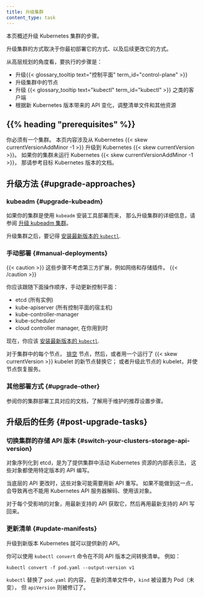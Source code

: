 ```yaml
---
title: 升级集群
content_type: task
---
```

<!-- 
---
title: Upgrade A Cluster
content_type: task
---
-->

<!-- overview -->
<!-- 
This page provides an overview of the steps you should follow to upgrade a
Kubernetes cluster.

The way that you upgrade a cluster depends on how you initially deployed it
and on any subsequent changes.

At a high level, the steps you perform are:
-->
本页概述升级 Kubernetes 集群的步骤。

升级集群的方式取决于你最初部署它的方式、以及后续更改它的方式。

从高层规划的角度看，要执行的步骤是：

<!-- 
- Upgrade the {{< glossary_tooltip text="control plane" term_id="control-plane" >}}
- Upgrade the nodes in your cluster
- Upgrade clients such as {{< glossary_tooltip text="kubectl" term_id="kubectl" >}}
- Adjust manifests and other resources based on the API changes that accompany the
  new Kubernetes version
-->
- 升级{{< glossary_tooltip text="控制平面" term_id="control-plane" >}}
- 升级集群中的节点
- 升级 {{< glossary_tooltip text="kubectl" term_id="kubectl" >}} 之类的客户端
- 根据新 Kubernetes 版本带来的 API 变化，调整清单文件和其他资源

## {{% heading "prerequisites" %}}

<!-- 
You must have an existing cluster. This page is about upgrading from Kubernetes
{{< skew currentVersionAddMinor -1 >}} to Kubernetes {{< skew currentVersion >}}. If your cluster
is not currently running Kubernetes {{< skew currentVersionAddMinor -1 >}} then please check
the documentation for the version of Kubernetes that you plan to upgrade to.
-->
你必须有一个集群。
本页内容涉及从 Kubernetes {{< skew currentVersionAddMinor -1 >}} 
升级到 Kubernetes {{< skew currentVersion >}}。
如果你的集群未运行 Kubernetes {{< skew currentVersionAddMinor -1 >}}，
那请参考目标 Kubernetes 版本的文档。

<!-- ## Upgrade approaches -->
## 升级方法 {#upgrade-approaches}

### kubeadm {#upgrade-kubeadm}

<!-- 
If your cluster was deployed using the `kubeadm` tool, refer to 
[Upgrading kubeadm clusters](/docs/tasks/administer-cluster/kubeadm/kubeadm-upgrade/)
for detailed information on how to upgrade the cluster.

Once you have upgraded the cluster, remember to
[install the latest version of `kubectl`](/docs/tasks/tools/).
-->
如果你的集群是使用 `kubeadm` 安装工具部署而来，
那么升级集群的详细信息，请参阅
[升级 kubeadm 集群](/zh-cn/docs/tasks/administer-cluster/kubeadm/kubeadm-upgrade/)。

升级集群之后，要记得
[安装最新版本的 `kubectl`](/zh-cn/docs/tasks/tools/).

<!-- ### Manual deployments -->
### 手动部署 {#manual-deployments}

<!-- 
These steps do not account for third-party extensions such as network and storage
plugins.

You should manually update the control plane following this sequence:
-->
{{< caution >}}
这些步骤不考虑第三方扩展，例如网络和存储插件。
{{< /caution >}}

你应该跟随下面操作顺序，手动更新控制平面：

<!-- 
- etcd (all instances)
- kube-apiserver (all control plane hosts)
- kube-controller-manager
- kube-scheduler
- cloud controller manager, if you use one
-->
- etcd (所有实例)
- kube-apiserver (所有控制平面的宿主机)
- kube-controller-manager
- kube-scheduler
- cloud controller manager, 在你用到时

<!-- 
At this point you should
[install the latest version of `kubectl`](/docs/tasks/tools/).

For each node in your cluster, [drain](/docs/tasks/administer-cluster/safely-drain-node/)
that node and then either replace it with a new node that uses the {{< skew currentVersion >}}
kubelet, or upgrade the {{< skew currentVersion >}}
kubelet on that node and bring the node back into service.
-->
现在，你应该
[安装最新版本的 `kubectl`](/zh-cn/docs/tasks/tools/).

对于集群中的每个节点，
[排空](/zh/docs/tasks/administer-cluster/safely-drain-node/)
节点，然后，或者用一个运行了 {{< skew currentVersion >}} kubelet 的新节点替换它；
或者升级此节点的 kubelet，并使节点恢复服务。

<!-- 
### Other deployments {#upgrade-other}

Refer to the documentation for your cluster deployment tool to learn the recommended set
up steps for maintenance.

## Post-upgrade tasks

### Switch your cluster's storage API version
-->
### 其他部署方式 {#upgrade-other}

参阅你的集群部署工具对应的文档，了解用于维护的推荐设置步骤。

## 升级后的任务 {#post-upgrade-tasks}

### 切换集群的存储 API 版本 {#switch-your-clusters-storage-api-version}

<!-- 
The objects that are serialized into etcd for a cluster's internal
representation of the Kubernetes resources active in the cluster are
written using a particular version of the API.

When the supported API changes, these objects may need to be rewritten
in the newer API. Failure to do this will eventually result in resources
that are no longer decodable or usable by the Kubernetes API server.

For each affected object, fetch it using the latest supported API and then
write it back also using the latest supported API.
-->
对象序列化到 etcd，是为了提供集群中活动 Kubernetes 资源的内部表示法，
这些对象都使用特定版本的 API 编写。

当底层的 API 更改时，这些对象可能需要用新 API 重写。
如果不能做到这一点，会导致再也不能用 Kubernetes API 服务器解码、使用该对象。

对于每个受影响的对象，用最新支持的 API 获取它，然后再用最新支持的 API 写回来。

<!-- 
### Update manifests

Upgrading to a new Kubernetes version can provide new APIs.

You can use `kubectl convert` command to convert manifests between different API versions.
For example:
-->
### 更新清单 {#update-manifests}

升级到新版本 Kubernetes 就可以提供新的 API。

你可以使用 `kubectl convert` 命令在不同 API 版本之间转换清单。
例如：

```shell
kubectl convert -f pod.yaml --output-version v1
```

<!-- 
The `kubectl` tool replaces the contents of `pod.yaml` with a manifest that sets `kind` to
Pod (unchanged), but with a revised `apiVersion`.
-->
`kubectl` 替换了 `pod.yaml` 的内容，
在新的清单文件中，`kind` 被设置为 Pod（未变），
但 `apiVersion` 则被修订了。
